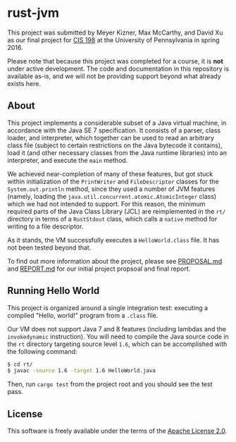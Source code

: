# rust-jvm

This project was submitted by Meyer Kizner, Max McCarthy, and David Xu as our
final project for [CIS 198](//cis198-2016s.github.io) at the University of
Pennsylvania in spring 2016.

Please note that because this project was completed for a course, it is **not**
under active development. The code and documentation in this repository is
available as-is, and we will not be providing support beyond what already exists
here.

## About

This project implements a considerable subset of a Java virtual machine, in
accordance with the Java SE 7 specification. It consists of a parser, class
loader, and interpreter, which together can be used to read an arbitrary class
file (subject to certain restrictions on the Java bytecode it contains), load it
(and other necessary classes from the Java runtime libraries) into an
interpreter, and execute the `main` method.

We achieved near-completion of many of these features, but got stuck within
initialization of the `PrintWriter` and `FileDescriptor` classes for the
`System.out.println` method, since they used a number of JVM features (namely,
loading the `java.util.concurrent.atomic.AtomicInteger` class) which we had not
intended to support. For this reason, the minimum required parts of the Java
Class Library (JCL) are reimplemented in the `rt/` directory in terms of a
`RustStdout` class, which calls a `native` method for writing to a file
descriptor.

As it stands, the VM successfully executes a `HelloWorld.class` file. It has not
been tested beyond that.

To find out more information about the project, please see
[PROPOSAL.md](//github.com/maxmcc/rust-jvm/blob/master/PROPOSAL.md) and
[REPORT.md](//github.com/maxmcc/rust-jvm/blob/master/REPORT.md) for our initial
project propsoal and final report.

## Running Hello World

This project is organized around a single integration test: executing a compiled
"Hello, world!" program from a `.class` file.

Our VM does not support Java 7 and 8 features (including lambdas and the
`invokedynamic` instruction). You will need to compile the Java source code in
the `rt` directory targeting source level `1.6`, which can be accomplished with
the following command:

```sh
$ cd rt/
$ javac -source 1.6 -target 1.6 HelloWorld.java
```

Then, run `cargo test` from the project root and you should see the test pass.

## License

This software is freely available under the terms of the [Apache License
2.0](//apache.org/licenses/LICENSE-2.0).

